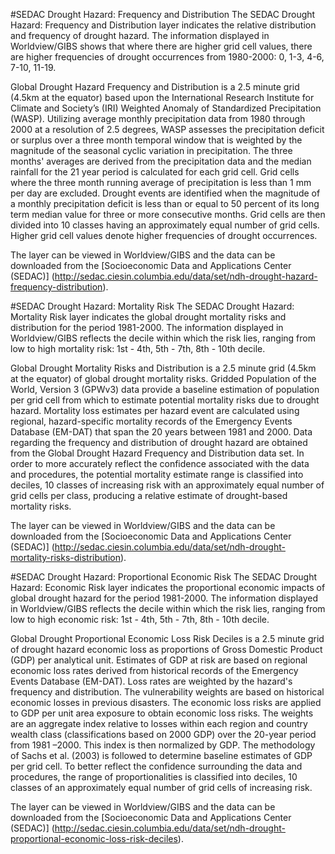 #SEDAC Drought Hazard: Frequency and Distribution
The SEDAC Drought Hazard: Frequency and Distribution layer indicates the relative distribution and frequency of drought hazard. The information displayed in Worldview/GIBS shows that where there are higher grid cell values, there are higher frequencies of drought occurrences from 1980-2000: 0, 1-3, 4-6, 7-10, 11-19. 

Global Drought Hazard Frequency and Distribution is a 2.5 minute grid (4.5km at the equator) based upon the International Research Institute for Climate and Society’s (IRI) Weighted Anomaly of Standardized Precipitation (WASP). Utilizing average monthly precipitation data from 1980 through 2000 at a resolution of 2.5 degrees, WASP assesses the precipitation deficit or surplus over a three month temporal window that is weighted by the magnitude of the seasonal cyclic variation in precipitation. The three months' averages are derived from the precipitation data and the median rainfall for the 21 year period is calculated for each grid cell. Grid cells where the three month running average of precipitation is less than 1 mm per day are excluded. Drought events are identified when the magnitude of a monthly precipitation deficit is less than or equal to 50 percent of its long term median value for three or more consecutive months. Grid cells are then divided into 10 classes having an approximately equal number of grid cells. Higher grid cell values denote higher frequencies of drought occurrences. 

The layer can be viewed in Worldview/GIBS and the data can be downloaded from the [Socioeconomic Data and Applications Center (SEDAC)] (http://sedac.ciesin.columbia.edu/data/set/ndh-drought-hazard-frequency-distribution).

#SEDAC Drought Hazard: Mortality Risk
The SEDAC Drought Hazard: Mortality Risk layer indicates the global drought mortality risks and distribution  for the period 1981-2000. The information displayed in Worldview/GIBS reflects the decile within which the risk lies, ranging from low to high mortality risk: 1st - 4th, 5th - 7th, 8th - 10th decile.

Global Drought Mortality Risks and Distribution is a 2.5 minute grid (4.5km at the equator) of global drought mortality risks. Gridded Population of the World, Version 3 (GPWv3) data provide a baseline estimation of population per grid cell from which to estimate potential mortality risks due to drought hazard. Mortality loss estimates per hazard event are calculated using regional, hazard-specific mortality records of the Emergency Events Database (EM-DAT) that span the 20 years between 1981 and 2000. Data regarding the frequency and distribution of drought hazard are obtained from the Global Drought Hazard Frequency and Distribution data set. In order to more accurately reflect the confidence associated with the data and procedures, the potential mortality estimate range is classified into deciles, 10 classes of increasing risk with an approximately equal number of grid cells per class, producing a relative estimate of drought-based mortality risks.

The layer can be viewed in Worldview/GIBS and the data can be downloaded from the [Socioeconomic Data and Applications Center (SEDAC)] (http://sedac.ciesin.columbia.edu/data/set/ndh-drought-mortality-risks-distribution).

#SEDAC Drought Hazard: Proportional Economic Risk
The SEDAC Drought Hazard: Economic Risk layer indicates the proportional economic impacts of global drought hazard for the period 1981-2000. The information displayed in Worldview/GIBS reflects the decile within which the risk lies, ranging from low to high economic risk: 1st - 4th, 5th - 7th, 8th - 10th decile.

Global Drought Proportional Economic Loss Risk Deciles is a 2.5 minute grid of drought hazard economic loss as proportions of Gross Domestic Product (GDP) per analytical unit. Estimates of GDP at risk are based on regional economic loss rates derived from historical records of the Emergency Events Database (EM-DAT). Loss rates are weighted by the hazard's frequency and distribution. The vulnerability weights are based on historical economic losses in previous disasters. The economic loss risks are applied to GDP per unit area exposure to obtain economic loss risks. The weights are an aggregate index relative to losses within each region and country wealth class (classifications based on 2000 GDP) over the 20-year period from 1981 –2000. This index is then normalized by GDP. The methodology of Sachs et al. (2003) is followed to determine baseline estimates of GDP per grid cell. To better reflect the confidence surrounding the data and procedures, the range of proportionalities is classified into deciles, 10 classes of an approximately equal number of grid cells of increasing risk. 

The layer can be viewed in Worldview/GIBS and the data can be downloaded from the [Socioeconomic Data and Applications Center (SEDAC)] (http://sedac.ciesin.columbia.edu/data/set/ndh-drought-proportional-economic-loss-risk-deciles). 
